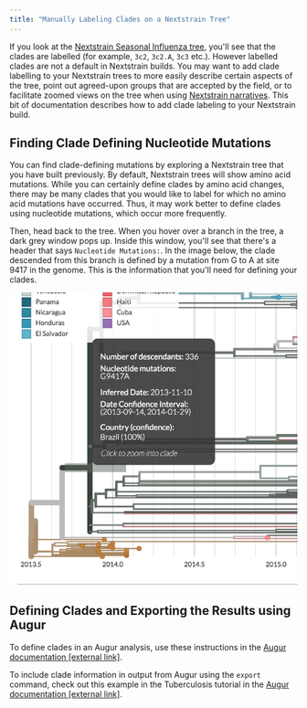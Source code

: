 ```yaml
---
title: "Manually Labeling Clades on a Nextstrain Tree"
---
```


If you look at the [Nextstrain Seasonal Influenza tree](https://nextstrain.org/flu/seasonal/h3n2/ha/3y), you'll see that the clades are labelled (for example, `3c2`, `3c2.A`, `3c3` etc.). However labelled clades are not a default in Nextstrain builds. You may want to add clade labelling to your Nextstrain trees to more easily describe certain aspects of the tree, point out agreed-upon groups that are accepted by the field, or to facilitate zoomed views on the tree when using [Nextstrain narratives](https://nextstrain.org/docs/narratives/introduction). This bit of documentation describes how to add clade labeling to your Nextstrain build.

## Finding Clade Defining Nucleotide Mutations

You can find clade-defining mutations by exploring a Nextstrain tree that you have built previously. By default, Nextstrain trees will show amino acid mutations. While you can certainly define clades by amino acid changes, there may be many clades that you would like to label for which no amino acid mutations have occurred. Thus, it may work better to define clades using nucleotide mutations, which occur more frequently.


Then, head back to the tree. When you hover over a branch in the tree, a dark grey window pops up.
Inside this window, you'll see that there's a header that says `Nucleotide Mutations:`.
In the image below, the clade descended from this branch is defined by a mutation from G to A at site 9417 in the genome.
This is the information that you'll need for defining your clades.

![](./figures/branch-hover.png)

## Defining Clades and Exporting the Results using Augur

To define clades in an Augur analysis, use these instructions in the [Augur documentation [external link]](https://nextstrain-augur.readthedocs.io/en/stable/faq/clades.html).

To include clade information in output from Augur using the `export` command, check out this example in the Tuberculosis tutorial in the [Augur documentation [external link]](https://nextstrain-augur.readthedocs.io/en/stable/tutorials/tb_tutorial.html#export-the-results).